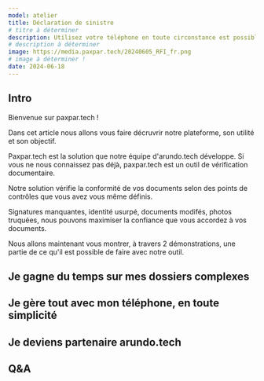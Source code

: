```yaml
---
model: atelier
title: Déclaration de sinistre
# titre à déterminer
description: Utilisez votre téléphone en toute circonstance est possible
# description à déterminer
image: https://media.paxpar.tech/20240605_RFI_fr.png
# image à déterminer !
date: 2024-06-18
---
```


## Intro

Bienvenue sur paxpar.tech !

Dans cet article nous allons vous faire décruvrir notre plateforme, son utilité et son objectif.

Paxpar.tech est la solution que notre équipe d'arundo.tech développe. Si vous ne nous connaissez pas déjà, paxpar.tech est un outil de vérification documentaire. 

Notre solution vérifie la conformité de vos documents selon des points de contrôles que vous avez vous même définis.

Signatures manquantes, identité usurpé, documents modifés, photos truquées, nous pouvons maximiser la confiance que vous accordez à vos documents.

Nous allons maintenant vous montrer, à travers 2 démonstrations, une partie de ce qu'il est possible de faire avec notre outil.


## Je gagne du temps sur mes dossiers complexes

<a href="" target="_blank"></a>


## Je gère tout avec mon téléphone, en toute simplicité

<a href="" target="_blank"></a>


## Je deviens partenaire arundo.tech



## Q&A

